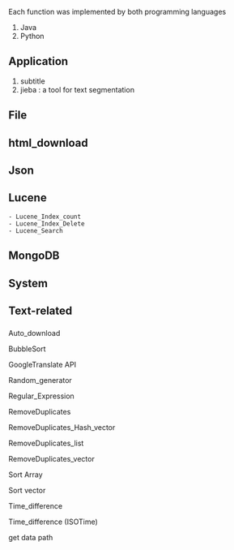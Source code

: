 Each function was implemented by both programming languages 

1. Java
2. Python  

## Application
 1. subtitle
 2. jieba :	a tool for text segmentation

## File

## html_download

## Json

## Lucene
	- Lucene_Index_count
	- Lucene_Index_Delete
	- Lucene_Search

## MongoDB

## System

## Text-related

### 

Auto_download

BubbleSort

GoogleTranslate API

Random_generator

Regular_Expression

RemoveDuplicates

RemoveDuplicates_Hash_vector

RemoveDuplicates_list

RemoveDuplicates_vector

Sort Array

Sort vector

Time_difference

Time_difference (ISOTime)

get data path